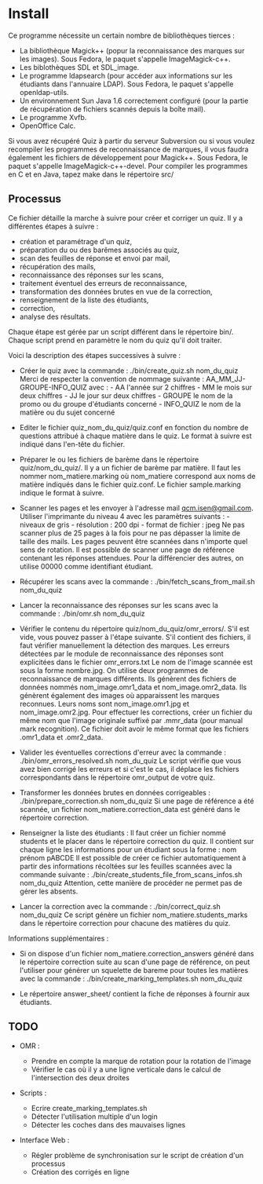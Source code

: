 # Install

Ce programme nécessite un certain nombre de bibliothèques tierces :

- La bibliothèque Magick++ (popur la reconnaissance des marques sur les images).
  Sous Fedora, le paquet s'appelle ImageMagick-c++.
- Les biblothèques SDL et SDL_image.
- Le programme ldapsearch (pour accéder aux informations sur les étudiants
  dans l'annuaire LDAP).
  Sous Fedora, le paquet s'appelle openldap-utils.
- Un environnement Sun Java 1.6 correctement configuré (pour la partie
  de récupération de fichiers scannés depuis la boîte mail).
- Le programme Xvfb.
- OpenOffice Calc.

Si vous avez récupéré Quiz à partir du serveur Subversion
ou si vous voulez recompiler les programmes de reconnaissance de marques,
il vous faudra également les fichiers de développement pour Magick++.
Sous Fedora, le paquet s'appelle ImageMagick-c++-devel.
Pour compiler les programmes en C et en Java, tapez make dans le
répertoire src/

## Processus

Ce fichier détaille la marche à suivre pour créer et corriger un quiz.
Il y a différentes étapes à suivre :

- création et paramétrage d'un quiz,
- préparation du ou des barêmes associés au quiz,
- scan des feuilles de réponse et envoi par mail,
- récupération des mails,
- reconnaissance des réponses sur les scans,
- traitement éventuel des erreurs de reconnaissance,
- transformation des données brutes en vue de la correction,
- renseignement de la liste des étudiants,
- correction,
- analyse des résultats.

Chaque étape est gérée par un script différent dans le répertoire bin/.
Chaque script prend en paramètre le nom du quiz qu'il doit traiter.

Voici la description des étapes successives à suivre :

- Créer le quiz avec la commande :
  ./bin/create_quiz.sh nom_du_quiz
  Merci de respecter la convention de nommage suivante :
  AA_MM_JJ-GROUPE-INFO_QUIZ
  avec : - AA l'année sur 2 chiffres - MM le mois sur deux chiffres - JJ le jour sur deux chiffres - GROUPE le nom de la promo ou du groupe d'étudiants concerné - INFO_QUIZ le nom de la matière ou du sujet concerné

- Editer le fichier quiz_nom_du_quiz/quiz.conf en fonction du nombre de questions
  attribué à chaque matière dans le quiz. Le format à suivre est indiqué dans
  l'en-tête du fichier.

- Préparer le ou les fichiers de barème dans le répertoire quiz/nom_du_quiz/.
  Il y a un fichier de barème par matière. Il faut les nommer nom_matiere.marking
  où nom_matiere correspond aux noms de matière indiqués dans le fichier quiz.conf.
  Le fichier sample.marking indique le format à suivre.

- Scanner les pages et les envoyer à l'adresse mail qcm.isen@gmail.com.
  Utiliser l'imprimante du niveau 4 avec les paramètres suivants : - niveaux de gris - résolution : 200 dpi - format de fichier : jpeg
  Ne pas scanner plus de 25 pages à la fois pour ne pas dépasser la limite de taille
  des mails.
  Les pages peuvent être scannées dans n'importe quel sens de rotation.
  Il est possible de scanner une page de référence contenant les réponses attendues.
  Pour la différencier des autres, on utilise 00000 comme identifiant étudiant.

- Récupérer les scans avec la commande :
  ./bin/fetch_scans_from_mail.sh nom_du_quiz

- Lancer la reconnaissance des réponses sur les scans avec la commande :
  ./bin/omr.sh nom_du_quiz

- Vérifier le contenu du répertoire quiz/nom_du_quiz/omr_errors/.
  S'il est vide, vous pouvez passer à l'étape suivante.
  S'il contient des fichiers, il faut vérifier manuellement la détection des marques.
  Les erreurs détectées par le module de reconnaissance des réponses sont explicitées
  dans le fichier omr_errors.txt
  Le nom de l'image scannée est sous la forme nombre.jpg.
  On utilise deux programmes de reconnaissance de marques différents. Ils génèrent
  des fichiers de données nommés nom_image.omr1_data et nom_image.omr2_data.
  Ils génèrent également des images où apparaissent les marques reconnues. Leurs
  noms sont nom_image.omr1.jpg et nom_image.omr2.jpg.
  Pour effectuer les corrections, créer un fichier du même nom que l'image originale
  suffixé par .mmr_data (pour manual mark recognition).
  Ce fichier doit avoir le même format que les fichiers .omr1_data et .omr2_data.

- Valider les éventuelles corrections d'erreur avec la commande :
  ./bin/omr_errors_resolved.sh nom_du_quiz
  Le script vérifie que vous avez bien corrigé les erreurs et si c'est le cas, il
  déplace les fichiers correspondants dans le répertoire omr_output de votre quiz.

- Transformer les données brutes en données corrigeables :
  ./bin/prepare_correction.sh nom_du_quiz
  Si une page de référence a été scannée, un fichier nom_matiere.correction_data
  est généré dans le répertoire correction.

- Renseigner la liste des étudiants :
  Il faut créer un fichier nommé students et le placer dans le répertoire
  correction du quiz. Il contient sur chaque ligne les informations pour un étudiant
  sous la forme :
  nom prénom pABCDE
  Il est possible de créer ce fichier automatiquement à partir des informations récoltées
  sur les feuilles scannées avec la commande suivante :
  ./bin/create_students_file_from_scans_infos.sh nom_du_quiz
  Attention, cette manière de procéder ne permet pas de gérer les absents.

- Lancer la correction avec la commande :
  ./bin/correct_quiz.sh nom_du_quiz
  Ce script génère un fichier nom_matiere.students_marks dans le répertoire correction
  pour chacune des matières du quiz.

Informations supplémentaires :

- Si on dispose d'un fichier nom_matiere.correction_answers généré dans le répertoire
  correction suite au scan d'une page de référence, on peut l'utiliser pour générer
  un squelette de bareme pour toutes les matières avec la commande :
  ./bin/create_marking_templates.sh nom_du_quiz

- Le répertoire answer_sheet/ contient la fiche de réponses à fournir aux étudiants.

## TODO

- OMR :

  - Prendre en compte la marque de rotation pour la rotation de l'image
  - Vérifier le cas où il y a une ligne verticale dans le calcul de l'intersection des deux droites

- Scripts :

  - Ecrire create_marking_templates.sh
  - Détecter l'utilisation multiple d'un login
  - Détecter les coches dans des mauvaises lignes

- Interface Web :
  - Régler problème de synchronisation sur le script de création d'un processus
  - Création des corrigés en ligne
